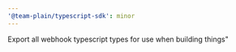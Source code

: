 ```yaml
---
'@team-plain/typescript-sdk': minor
---
```


Export all webhook typescript types for use when building things"
